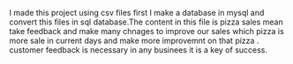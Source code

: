 I made this project using csv files first I make a database in mysql and convert this files in sql database.The content in this file is pizza sales mean take feedback and make many chnages to improve our sales which 
pizza is more sale in current days and make more improvemnt on that pizza .
customer feedback is necessary in any businees it is a key of success.
